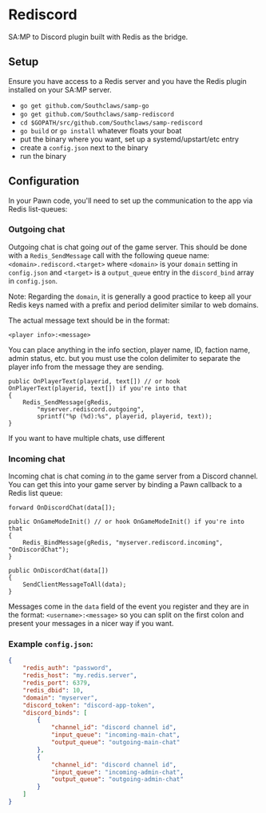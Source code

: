 # Rediscord

SA:MP to Discord plugin built with Redis as the bridge.


## Setup

Ensure you have access to a Redis server and you have the Redis plugin installed on your SA:MP server.

- `go get github.com/Southclaws/samp-go`
- `go get github.com/Southclaws/samp-rediscord`
- `cd $GOPATH/src/github.com/Southclaws/samp-rediscord`
- `go build` or `go install` whatever floats your boat
- put the binary where you want, set up a systemd/upstart/etc entry
- create a `config.json` next to the binary
- run the binary

## Configuration

In your Pawn code, you'll need to set up the communication to the app via Redis list-queues:

### Outgoing chat

Outgoing chat is chat going *out* of the game server. This should be done with a `Redis_SendMessage` call with the following queue name: `<domain>.rediscord.<target>` where `<domain>` is your `domain` setting in `config.json` and `<target>` is a `output_queue` entry in the `discord_bind` array in `config.json`.

Note: Regarding the `domain`, it is generally a good practice to keep all your Redis keys named with a prefix and period delimiter similar to web domains.

The actual message text should be in the format:

`<player info>:<message>`

You can place anything in the info section, player name, ID, faction name, admin status, etc. but you must use the colon delimiter to separate the player info from the message they are sending.

```pawn
public OnPlayerText(playerid, text[]) // or hook OnPlayerText(playerid, text[]) if you're into that
{
    Redis_SendMessage(gRedis,
        "myserver.rediscord.outgoing",
        sprintf("%p (%d):%s", playerid, playerid, text));
}
```

If you want to have multiple chats, use different 

### Incoming chat

Incoming chat is chat coming *in* to the game server from a Discord channel. You can get this into your game server by binding a Pawn callback to a Redis list queue:

```pawn
forward OnDiscordChat(data[]);

public OnGameModeInit() // or hook OnGameModeInit() if you're into that
{
	Redis_BindMessage(gRedis, "myserver.rediscord.incoming", "OnDiscordChat");
}

public OnDiscordChat(data[])
{
    SendClientMessageToAll(data);
}
```

Messages come in the `data` field of the event you register and they are in the format: `<username>:<message>` so you can split on the first colon and present your messages in a nicer way if you want.

### Example `config.json`:

```json
{
    "redis_auth": "password",
    "redis_host": "my.redis.server",
    "redis_port": 6379,
    "redis_dbid": 10,
    "domain": "myserver",
    "discord_token": "discord-app-token",
    "discord_binds": [
        {  
            "channel_id": "discord channel id",
            "input_queue": "incoming-main-chat",
            "output_queue": "outgoing-main-chat"
        },
        {
            "channel_id": "discord channel id",
            "input_queue": "incoming-admin-chat",
            "output_queue": "outgoing-admin-chat"
        }
    ]
}
```